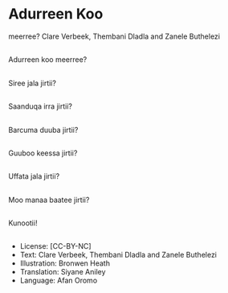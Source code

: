 # Adurreen Koo
meerree?
Clare Verbeek, Thembani
Dladla and Zanele
Buthelezi

##
Adurreen koo meerree?


##
Siree jala jirtii?


##
Saanduqa irra jirtii?


##
Barcuma duuba jirtii?


##
Guuboo keessa jirtii?


##
Uffata jala jirtii?


##
Moo manaa baatee
jirtii?


##
Kunootii!


##
* License: [CC-BY-NC]
* Text: Clare Verbeek, Thembani Dladla and Zanele
Buthelezi
* Illustration: Bronwen Heath
* Translation: Siyane Aniley
* Language: Afan Oromo

